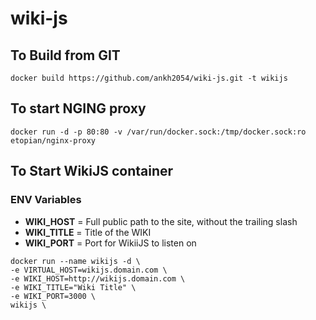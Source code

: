 # wiki-js


## To Build from GIT

```docker build https://github.com/ankh2054/wiki-js.git -t wikijs```

## To start NGING proxy

```docker run -d -p 80:80 -v /var/run/docker.sock:/tmp/docker.sock:ro etopian/nginx-proxy```


## To Start WikiJS container

### ENV Variables

* **WIKI_HOST** = Full public path to the site, without the trailing slash
* **WIKI_TITLE** = Title of the WIKI
* **WIKI_PORT** = Port for WikiiJS to listen on

 ```
 docker run --name wikijs -d \
 -e VIRTUAL_HOST=wikijs.domain.com \
 -e WIKI_HOST=http://wikijs.domain.com \
 -e WIKI_TITLE="Wiki Title" \
 -e WIKI_PORT=3000 \
 wikijs \
 
 ```
 



